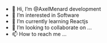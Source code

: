 - 👋 Hi, I’m @AxelMenard development
- 👀 I’m interested in Software
- 🌱 I’m currently learning Reactjs
- 💞️ I’m looking to collaborate on ...
- 📫 How to reach me ...

<!---
AxelMenard/AxelMenard is a ✨ special ✨ repository because its `README.md` (this file) appears on your GitHub profile.
You can click the Preview link to take a look at your changes.
--->
